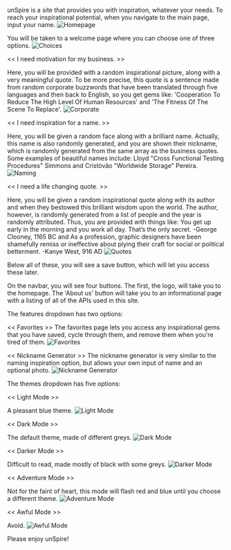 unSpire is a site that provides you with inspiration, whatever your needs.
To reach your inspirational potential, when you navigate to the main page, input your name.
![Homepage](/homepage.png)

You will be taken to a welcome page where you can choose one of three options.
![Choices](/images/choices.png?raw=true "Choices")

<< I need motivation for my business. >>

Here, you will be provided with a random inspirational picture, along with a very meaningful quote.
To be more precise, this quote is a sentence made from random corporate buzzwords that have been translated through five languages and then back to English, so you get gems like:
'Cooperation To Reduce The High Level Of Human Resources'
and
'The Fitness Of The Scene To Replace'.
![Corporate](/images/corporate.png?raw=true "Corporate")

<< I need inspiration for a name. >>

Here, you will be given a random face along with a brilliant name.
Actually, this name is also randomly generated, and you are shown their nickname, which is randomly generated from the same array as the business quotes. Some examples of beautiful names include:
Lloyd "Cross Functional Testing Procedures" Simmons
and
Cristóvão "Worldwide Storage" Pereira.
![Naming](/images/naming.png?raw=true "Naming")

<< I need a life changing quote. >>

Here, you will be given a random inspirational quote along with its author and when they bestowed this brilliant wisdom upon the world.
The author, however, is randomly generated from a list of people and the year is randomly attributed. Thus, you are provided with things like:
You get up early in the morning and you work all day. That’s the only secret.
-George Clooney, 1165 BC
and
As a profession, graphic designers have been shamefully remiss or ineffective about plying their craft for social or political betterment.
-Kanye West, 916 AD
![Quotes](/images/quote.png?raw=true "Quotes")

Below all of these, you will see a save button, which will let you access these later.

On the navbar, you will see four buttons. The first, the logo, will take you to the homepage.
The 'About us' button will take you to an informational page with a listing of all of the APIs used in this site.

The features dropdown has two options:

<< Favorites >>
The favorites page lets you access any inspirational gems that you have saved, cycle through them, and remove them when you're tired of them.
![Favorites](/images/favorites.png?raw=true "Favorites")

<< Nickname Generator >>
The nickname generator is very similar to the naming inspiration option, but allows your own input of name and an optional photo.
![Nickname Generator](/images/nickname.png?raw=true "Nickname Generator")

The themes dropdown has five options:

<< Light Mode >>

A pleasant blue theme.
![Light Mode](/images/lightmode.png?raw=true "Light Mode")

<< Dark Mode >>

The default theme, made of different greys.
![Dark Mode](/images/darkmode.png?raw=true "Dark Mode")

<< Darker Mode >>

Difficult to read, made mostly of black with some greys.
![Darker Mode](/images/darkermode.png?raw=true "Darker Mode")

<< Adventure Mode >>

Not for the faint of heart, this mode will flash red and blue until you choose a different theme.
![Adventure Mode](/images/adventuremode.png?raw=true "Adventure Mode")

<< Awful Mode >>

Avoid.
![Awful Mode](/images/awfulmode.png?raw=true "Awful Mode")

Please enjoy unSpire!
